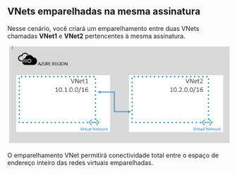 ## <a name="peering-vnets-in-the-same-subscription"></a>VNets emparelhadas na mesma assinatura
Nesse cenário, você criará um emparelhamento entre duas VNets chamadas **VNet1** e **VNet2** pertencentes à mesma assinatura. 

![Cenário básico](./media/virtual-networks-create-vnetpeering-scenario-basic-include/figure01.PNG)

O emparelhamento VNet permitirá conectividade total entre o espaço de endereço inteiro das redes virtuais emparelhadas.    



<!--HONumber=Nov16_HO2-->



